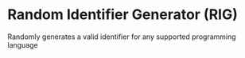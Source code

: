 # Random Identifier Generator (RIG)
Randomly generates a valid identifier for any supported programming language
